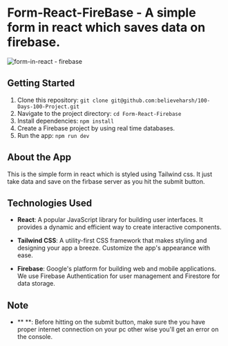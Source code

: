 # Form-React-FireBase - A simple form in react which saves data on firebase. 

![form-in-react - firebase](/public/Images/FormReactFirebase.png)

## Getting Started

1. Clone this repository: `git clone git@github.com:believeharsh/100-Days-100-Project.git`
2. Navigate to the project directory: `cd Form-React-Firebase`
3. Install dependencies: `npm install`
4. Create a Firebase project by using real time databases.
5. Run the app: `npm run dev`



## About the App

This is the simple form in react which is styled using Tailwind css. It just take data and save on the firbase server as you hit the submit button.


## Technologies Used

- **React**: A popular JavaScript library for building user interfaces. It provides a dynamic and efficient way to create interactive components.

- **Tailwind CSS**: A utility-first CSS framework that makes styling and designing your app a breeze. Customize the app's appearance with ease.

- **Firebase**: Google's platform for building web and mobile applications. We use Firebase Authentication for user management and Firestore for data storage.


## Note 

 - ** **: Before hitting on the submit button, make sure the you have proper internet connection on your pc other wise you'll get an error on the console. 


